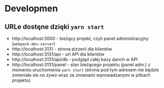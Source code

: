 # Developmen

## URLe dostęne dzięki `yarn start`

- http://localhost:3000 - bieżący projekt, czyli panel administracyjny (`webpack-dev-server`)
- http://localhost:3131 - strona pizzerii dla klientów
- http://localhost:3131/api - url API dla klientów
- http://localhost:3131/api/db - podgląd całej bazy danch w API
- http://localhost:3131/panel - stan bieżącego projektu (panel adm.) z momentu uruchomienia `yarn start` (strona pod tym adresem nie będzie zmieniała sie *na żywo* wraz ze zmianami wprowadzanymi w plikach projektu)

